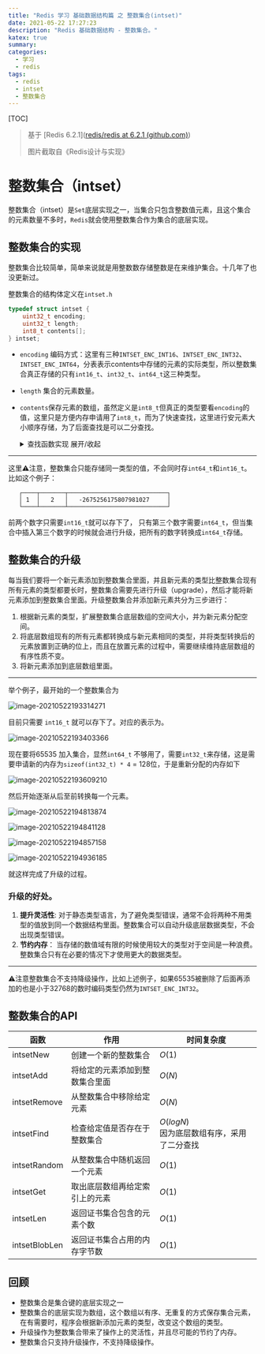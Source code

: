 ```yaml
---
title: "Redis 学习 基础数据结构篇 之 整数集合(intset)"
date: 2021-05-22 17:27:23
description: "Redis 基础数据结构 - 整数集合。"
katex: true
summary:
categories:
  - 学习
  - redis
tags:
  - redis
  - intset
  - 整数集合
---
```


[TOC]

> 基于 [Redis 6.2.1]([redis/redis at 6.2.1 (github.com)](https://github.com/redis/redis/tree/6.2.1))
>
> 图片截取自《Redis设计与实现》

# 整数集合（intset）

整数集合（intset）是`Set`底层实现之一，当集合只包含整数值元素，且这个集合的元素数量不多时，`Redis`就会使用整数集合作为集合的底层实现。

## 整数集合的实现

整数集合比较简单，简单来说就是用整数数存储整数是在来维护集合。十几年了也没更新过。

整数集合的结构体定义在`intset.h`

```c
typedef struct intset {
    uint32_t encoding;
    uint32_t length;
    int8_t contents[];
} intset;
```

-   `encoding` 编码方式：这里有三种`INTSET_ENC_INT16`、`INTSET_ENC_INT32`、`INTSET_ENC_INT64`，分表表示contents中存储的元素的实际类型，所以整数集合真正存储的只有`int16_t`、`int32_t`、`int64_t`这三种类型。

-   `length` 集合的元素数量。

-   `contents`保存元素的数组，虽然定义是`int8_t`但真正的类型要看`encoding`的值，这里只是方便内存申请用了`int8_t`，而为了快速查找，这里进行安元素大小顺序存储，为了后面查找是可以二分查找。

    <details><summary>查找函数实现 展开/收起</summary>
    ```c
    /* Search for the position of "value". Return 1 when the value was found and
     * sets "pos" to the position of the value within the intset. Return 0 when
     * the value is not present in the intset and sets "pos" to the position
     * where "value" can be inserted. */
    static uint8_t intsetSearch(intset *is, int64_t value, uint32_t *pos) {
        int min = 0, max = intrev32ifbe(is->length)-1, mid = -1;
        int64_t cur = -1;
    
        /* The value can never be found when the set is empty */
        if (intrev32ifbe(is->length) == 0) {
            if (pos) *pos = 0;
            return 0;
        } else {
            /* Check for the case where we know we cannot find the value,
             * but do know the insert position. */
            if (value > _intsetGet(is,max)) {
                if (pos) *pos = intrev32ifbe(is->length);
                return 0;
            } else if (value < _intsetGet(is,0)) {
                if (pos) *pos = 0;
                return 0;
            }
        }
        
        while(max >= min) {
            mid = ((unsigned int)min + (unsigned int)max) >> 1;
            cur = _intsetGet(is,mid);
            if (value > cur) {
                min = mid+1;
            } else if (value < cur) {
                max = mid-1;
            } else {
                break;
            }
        }
        
        if (value == cur) {
            if (pos) *pos = mid;
            return 1;
        } else {
            if (pos) *pos = min;
            return 0;
        }
    }
    ```
    </details>

---

这里⚠️注意，整数集合只能存储同一类型的值，不会同时存`int64_t`和`int16_t`。比如这个例子：

```
   ┌────┬───────┬────────────────────────────┐
   │ 1  │   2   │   -2675256175807981027     │
   └────┴───────┴────────────────────────────┘
```

前两个数字只需要`int16_t`就可以存下了， 只有第三个数字需要`int64_t`，但当集合中插入第三个数字的时候就会进行升级，把所有的数字转换成`int64_t`存储。

## 整数集合的升级

每当我们要将一个新元素添加到整数集合里面，并且新元素的类型比整数集合现有所有元素的类型都要长时，整数集合需要先进行升级（upgrade），然后才能将新元素添加到整数集合里面。升级整数集合并添加新元素共分为三步进行：

1.  根据新元素的类型，扩展整数集合底层数组的空间大小，并为新元素分配空间。
2.  将底层数组现有的所有元素都转换成与新元素相同的类型，并将类型转换后的元素放置到正确的位上，而且在放置元素的过程中，需要继续维持底层数组的有序性质不变。
3.  将新元素添加到底层数组里面。

---

举个例子，最开始的一个整数集合为

![image-20210522193314271](https://cdn.jsdelivr.net/gh/tabris233/cdn-assets/PicGo/2021/05/22/20210522193314.png)

目前只需要 `int16_t` 就可以存下了。对应的表示为。

![image-20210522193403366](https://cdn.jsdelivr.net/gh/tabris233/cdn-assets/PicGo/2021/05/22/20210522193403.png)

现在要将65535 加入集合，显然`int64_t` 不够用了，需要`int32_t`来存储，这是需要申请新的内存为`sizeof(int32_t) * 4` = 128位，于是重新分配的内存如下

![image-20210522193609210](https://cdn.jsdelivr.net/gh/tabris233/cdn-assets/PicGo/2021/05/22/20210522194353.png)

 然后开始逐渐从后至前转换每一个元素。

![image-20210522194813874](https://cdn.jsdelivr.net/gh/tabris233/cdn-assets/PicGo/2021/05/22/20210522194813.png)

![image-20210522194841128](https://cdn.jsdelivr.net/gh/tabris233/cdn-assets/PicGo/2021/05/22/20210522194841.png)

![image-20210522194857158](https://cdn.jsdelivr.net/gh/tabris233/cdn-assets/PicGo/2021/05/22/20210522194857.png)

![image-20210522194936185](https://cdn.jsdelivr.net/gh/tabris233/cdn-assets/PicGo/2021/05/22/20210522194936.png)

就这样完成了升级的过程。

### 升级的好处。

1.  **提升灵活性**: 对于静态类型语言，为了避免类型错误，通常不会将两种不用类型的值放到同一个数据结构里面。整数集合可以自动升级底层数据类型，不会出现类型错误。
2.  **节约内存**： 当存储的数值域有限的时候使用较大的类型对于空间是一种浪费。整数集合只有在必要的情况下才使用更大的数据类型。

---

⚠️注意整数集合不支持降级操作，比如上述例子，如果65535被删除了后面再添加的也是小于32768的数时编码类型仍然为`INTSET_ENC_INT32`。

## 整数集合的API

| 函数          | 作用                           | 时间复杂度                                      |
| ------------- | ------------------------------ | ----------------------------------------------- |
| intsetNew     | 创建一个新的整数集合           | $O(1)$                                          |
| intsetAdd     | 将给定的元素添加到整数集合里面 | $O(N)$                                          |
| intsetRemove  | 从整数集合中移除给定元素       | $O(N)$                                          |
| intsetFind    | 检查给定值是否存在于整数集合   | $O(logN)$<br />因为底层数组有序，采用了二分查找 |
| intsetRandom  | 从整数集合中随机返回一个元素   | $O(1)$                                          |
| intsetGet     | 取出底层数组再给定索引上的元素 | $O(1)$                                          |
| intsetLen     | 返回证书集合包含的元素个数     | $O(1)$                                          |
| intsetBlobLen | 返回证书集合占用的内存字节数   | $O(1)$                                          |



## 回顾

-   整数集合是集合键的底层实现之一
-   整数集合的底层实现为数组，这个数组以有序、无重复的方式保存集合元素，在有需要时，程序会根据新添加元素的类型，改变这个数组的类型。
-   升级操作为整数集合带来了操作上的灵活性，并且尽可能的节约了内存。
-   整数集合只支持升级操作，不支持降级操作。

